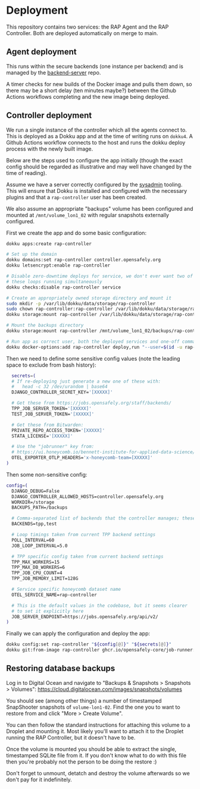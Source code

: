 # Deployment

This repository contains two services: the RAP Agent and the RAP
Controller. Both are deployed automatically on merge to main.


## Agent deployment

This runs within the secure backends (one instance per backend) and is
managed by the [backend-server](https://github.com/opensafely-core/backend-server/) repo.

A timer checks for new builds of the Docker image and pulls them down,
so there may be a short delay (ten minutes maybe?) between the Github
Actions workflows completing and the new image being deployed.


## Controller deployment

We run a single instance of the controller which all the agents connect
to. This is deployed as a Dokku app and at the time of writing runs on
`dokku4`. A Github Actions workflow connects to the host and runs the
dokku deploy process with the newly built image.

Below are the steps used to configure the app initially (though the
exact config should be regarded as illustrative and may well have
changed by the time of reading).

Assume we have a server correctly configured by the [sysadmin](https://github.com/bennettoxford/sysadmin)
tooling. This will ensure that Dokku is installed and configured with the
necessary plugins and that a `rap-controller` user has been created.

We also assume an appropriate "backups" volume has been configured and
mounted at `/mnt/volume_lon1_02` with regular snapshots externally
configured.

First we create the app and do some basic configuration:
```bash
dokku apps:create rap-controller

# Set up the domain
dokku domains:set rap-controller controller.opensafely.org
dokku letsencrypt:enable rap-controller

# Disable zero-downtime deploys for service, we don't ever want two of
# these loops running simultaneously
dokku checks:disable rap-controller service

# Create an appropriately owned storage directory and mount it
sudo mkdir -p /var/lib/dokku/data/storage/rap-controller
sudo chown rap-controller:rap-controller /var/lib/dokku/data/storage/rap-controller
dokku storage:mount rap-controller /var/lib/dokku/data/storage/rap-controller:/storage

# Mount the backups directory
dokku storage:mount rap-controller /mnt/volume_lon1_02/backups/rap-controller:/backups

# Run app as correct user, both the deployed services and one-off commands
dokku docker-options:add rap-controller deploy,run "--user=$(id -u rap-controller):$(id -g rap-controller)"
```

Then we need to define some sensitive config values (note the leading
space to exclude from bash history):
```bash
  secrets=(
  # If re-deploying just generate a new one of these with:
  #   head -c 32 /dev/urandom | base64
  DJANGO_CONTROLLER_SECRET_KEY='[XXXXX]'

  # Get these from https://jobs.opensafely.org/staff/backends/
  TPP_JOB_SERVER_TOKEN='[XXXXX]'
  TEST_JOB_SERVER_TOKEN='[XXXXX]'

  # Get these from Bitwarden:
  PRIVATE_REPO_ACCESS_TOKEN='[XXXXX]'
  STATA_LICENSE='[XXXXX]'

  # Use the "jobrunner" key from:
  # https://ui.honeycomb.io/bennett-institute-for-applied-data-science/environments/production/api_keys
  OTEL_EXPORTER_OTLP_HEADERS='x-honeycomb-team=[XXXXX]'
)
```

Then some non-sensitive config:
```bash
config=(
  DJANGO_DEBUG=False
  DJANGO_CONTROLLER_ALLOWED_HOSTS=controller.opensafely.org
  WORKDIR=/storage
  BACKUPS_PATH=/backups

  # Comma-separated list of backends that the controller manages; these correspond to Backend slugs in job-server
  BACKENDS=tpp,test

  # Loop timings taken from current TPP backend settings
  POLL_INTERVAL=60
  JOB_LOOP_INTERVAL=5.0

  # TPP specific config taken from current backend settings
  TPP_MAX_WORKERS=15
  TPP_MAX_DB_WORKERS=6
  TPP_JOB_CPU_COUNT=4
  TPP_JOB_MEMORY_LIMIT=128G

  # Service specific honeycomb dataset name
  OTEL_SERVICE_NAME=rap-controller

  # This is the default values in the codebase, but it seems clearer
  # to set it explicitly here
  JOB_SERVER_ENDPOINT=https://jobs.opensafely.org/api/v2/
)
```

Finally we can apply the configuration and deploy the app:
```bash
dokku config:set rap-controller "${config[@]}" "${secrets[@]}"
dokku git:from-image rap-controller ghcr.io/opensafely-core/job-runner:latest
```


## Restoring database backups

Log in to Digital Ocean and navigate to "Backups & Snapshots >
Snapshots > Volumes":
https://cloud.digitalocean.com/images/snapshots/volumes

You should see (among other things) a number of timestamped SnapShooter snapshots of
`volume-lon1-02`. Find the one you to want to restore from and click
"More > Create Volume".

You can then follow the standard instructions for attaching this volume
to a Droplet and mounting it. Most likely you'll want to attach it to
the Droplet running the RAP Controller, but it doesn't have to be.

Once the volume is mounted you should be able to extract the single,
timestamped SQLite file from it. If you don't know what to do with this
file then you're probably not the person to be doing the restore :)

Don't forget to unmount, detatch and destroy the volume afterwards so we
don't pay for it indefinitely.
